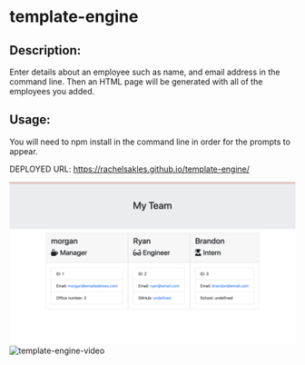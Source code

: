 # template-engine 
## Description: 
Enter details about an employee such as name, and email address in the command line. Then an HTML page will be generated with all of the employees you added. 
## Usage: 
You will need to npm install in the command line in order for the prompts to appear.  

DEPLOYED URL: https://rachelsakles.github.io/template-engine/

![template-engine](assets/myteam.png)  
![template-engine-video](assets/templatevideo.gif)
